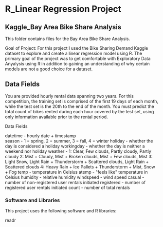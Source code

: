 # R_Linear Regression Project

## Kaggle_Bay Area Bike Share Analysis

This folder contains files for the Bay Area Bike Share Analysis.

Goal of Project: 
For this project I used the Bike Sharing Demand Kaggle dataset to explore and create a linear regression model using R. The primary goal of the project was to get comfortable with Exploratory Data Anyalysis using R in addition to gaining an understanding of why certain models are not a good choice for a dataset. 

## Data Fields
You are provided hourly rental data spanning two years. For this competition, the training set is comprised of the first 19 days of each month, while the test set is the 20th to the end of the month. You must predict the total count of bikes rented during each hour covered by the test set, using only information available prior to the rental period.

Data Fields

datetime - hourly date + timestamp  
season -  1 = spring, 2 = summer, 3 = fall, 4 = winter 
holiday - whether the day is considered a holiday
workingday - whether the day is neither a weekend nor holiday
weather - 1: Clear, Few clouds, Partly cloudy, Partly cloudy 
2: Mist + Cloudy, Mist + Broken clouds, Mist + Few clouds, Mist 
3: Light Snow, Light Rain + Thunderstorm + Scattered clouds, Light Rain + Scattered clouds 
4: Heavy Rain + Ice Pallets + Thunderstorm + Mist, Snow + Fog 
temp - temperature in Celsius
atemp - "feels like" temperature in Celsius
humidity - relative humidity
windspeed - wind speed
casual - number of non-registered user rentals initiated
registered - number of registered user rentals initiated
count - number of total rentals

### Software and Libraries

This project uses the following software and R libraries:

readr

